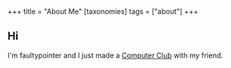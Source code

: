 +++
title = "About Me"
[taxonomies]
tags = ["about"]
+++

## Hi

I'm faultypointer
and I just made a [Computer Club](https://startacomputer.club/) with my friend.
